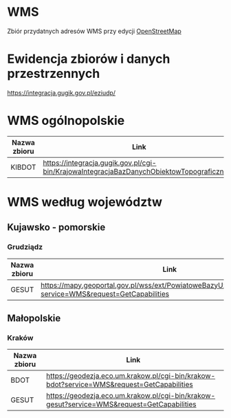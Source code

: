 # WMS
Zbiór przydatnych adresów WMS przy edycji [OpenStreetMap](https://www.openstreetmap.org/)

# Ewidencja zbiorów i danych przestrzennych
https://integracja.gugik.gov.pl/eziudp/

# WMS ogólnopolskie
|Nazwa zbioru       |Link|
|-------------------|----|
|KIBDOT             |https://integracja.gugik.gov.pl/cgi-bin/KrajowaIntegracjaBazDanychObiektowTopograficznych|

# WMS według województw
## Kujawsko - pomorskie
### Grudziądz
|Nazwa zbioru       |Link|
|-------------------|----|
|GESUT              |https://mapy.geoportal.gov.pl/wss/ext/PowiatoweBazyUzbrojeniaTerenu/0462?service=WMS&request=GetCapabilities|

## Małopolskie
### Kraków
|Nazwa zbioru       |Link|
|-------------------|----|
|BDOT               |https://geodezja.eco.um.krakow.pl/cgi-bin/krakow-bdot?service=WMS&request=GetCapabilities|
|GESUT              |https://geodezja.eco.um.krakow.pl/cgi-bin/krakow-gesut?service=WMS&request=GetCapabilities|
